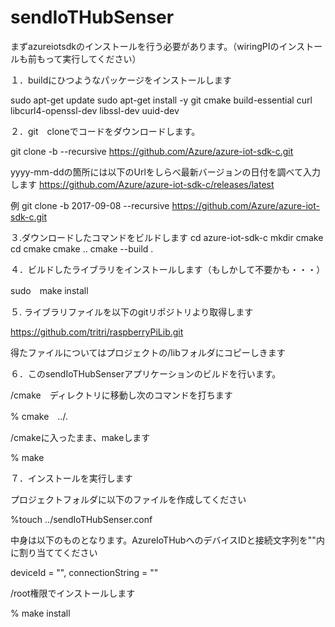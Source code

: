 # sendIoTHubSenser
まずazureiotsdkのインストールを行う必要があります。（wiringPIのインストールも前もって実行してください）

１．buildにひつようなパッケージをインストールします

sudo apt-get update
sudo apt-get install -y git cmake build-essential curl libcurl4-openssl-dev libssl-dev uuid-dev

２．git　cloneでコードをダウンロードします。

git clone -b <yyyy-mm-dd> --recursive https://github.com/Azure/azure-iot-sdk-c.git

yyyy-mm-ddの箇所には以下のUrlをしらべ最新バージョンの日付を調べて入力します
https://github.com/Azure/azure-iot-sdk-c/releases/latest

例
git clone -b 2017-09-08 --recursive https://github.com/Azure/azure-iot-sdk-c.git

３.ダウンロードしたコマンドをビルドします
cd azure-iot-sdk-c
mkdir cmake
cd cmake
cmake ..
cmake --build .

４．ビルドしたライブラリをインストールします（もしかして不要かも・・・）

sudo　make install

５. ライブラリファイルを以下のgitリポジトリより取得します

https://github.com/tritri/raspberryPiLib.git

得たファイルについてはプロジェクトの/libフォルダにコピーしきます

６．このsendIoTHubSenserアプリケーションのビルドを行います。

/cmake　ディレクトリに移動し次のコマンドを打ちます

% cmake　../.

/cmakeに入ったまま、makeします

% make

７．インストールを実行します

プロジェクトフォルダに以下のファイルを作成してください

%touch ../sendIoTHubSenser.conf

中身は以下のものとなります。AzureIoTHubへのデバイスIDと接続文字列を""内に割り当ててください

deviceId = "",
connectionString = ""

/root権限でインストールします

% make install
